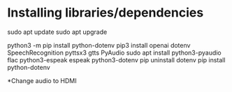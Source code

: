 # Installing libraries/dependencies

sudo apt update
sudo apt upgrade

python3 -m pip install python-dotenv
pip3 install openai dotenv SpeechRecognition pyttsx3 gtts PyAudio
sudo apt install python3-pyaudio flac python3-espeak espeak python3-dotenv
pip uninstall dotenv
pip install python-dotenv

*Change audio to HDMI
